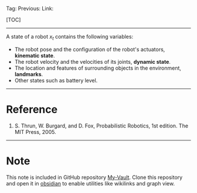 Tag: 
Previous: 
Link: 

[TOC]

---

A state of a robot $x_t$ contains the following variables:

- The robot pose and the configuration of the robot's actuators, **kinematic state**.
- The robot velocity and the velocities of its joints, **dynamic state**.
- The location and features of surrounding objects in the environment, **landmarks**.
- Other states such as battery level.

---

# Reference

1. S. Thrun, W. Burgard, and D. Fox, Probabilistic Robotics, 1st edition. The MIT Press, 2005.

---

# Note

This note is included in GitHub repository [My-Vault](https://github.com/LittleD3092/My-Vault.git). Clone this repository and open it in [obsidian](https://obsidian.md/) to enable utilities like wikilinks and graph view.
